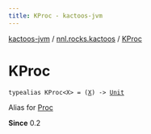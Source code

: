 ```yaml
---
title: KProc - kactoos-jvm
---
```


[kactoos-jvm](../index.html) / [nnl.rocks.kactoos](index.html) / [KProc](./-k-proc.html)

# KProc

`typealias KProc<X> = (`[`X`](-k-proc.html#X)`) -> `[`Unit`](https://kotlinlang.org/api/latest/jvm/stdlib/kotlin/-unit/index.html)

Alias for [Proc](-proc/index.html)

**Since**
0.2

